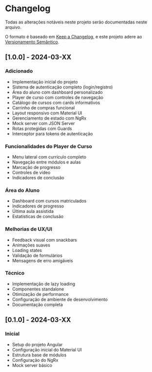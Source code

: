 # Changelog

Todas as alterações notáveis neste projeto serão documentadas neste arquivo.

O formato é baseado em [Keep a Changelog](https://keepachangelog.com/pt-BR/1.0.0/),
e este projeto adere ao [Versionamento Semântico](https://semver.org/lang/pt-BR/).

## [1.0.0] - 2024-03-XX

### Adicionado
- Implementação inicial do projeto
- Sistema de autenticação completo (login/registro)
- Área do aluno com dashboard personalizado
- Player de curso com controles de navegação
- Catálogo de cursos com cards informativos
- Carrinho de compras funcional
- Layout responsivo com Material UI
- Gerenciamento de estado com NgRx
- Mock server com JSON Server
- Rotas protegidas com Guards
- Interceptor para tokens de autenticação

### Funcionalidades do Player de Curso
- Menu lateral com currículo completo
- Navegação entre módulos e aulas
- Marcação de progresso
- Controles de vídeo
- Indicadores de conclusão

### Área do Aluno
- Dashboard com cursos matriculados
- Indicadores de progresso
- Última aula assistida
- Estatísticas de conclusão

### Melhorias de UX/UI
- Feedback visual com snackbars
- Animações suaves
- Loading states
- Validação de formulários
- Mensagens de erro amigáveis

### Técnico
- Implementação de lazy loading
- Componentes standalone
- Otimização de performance
- Configuração de ambiente de desenvolvimento
- Documentação completa

## [0.1.0] - 2024-03-XX

### Inicial
- Setup do projeto Angular
- Configuração inicial do Material UI
- Estrutura base de módulos
- Configuração do NgRx
- Mock server básico 
